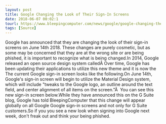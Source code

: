 ```yaml
---
layout: post
title: Google Changing the Look of Their Sign-In Screens
date: 2018-06-07 00:02:1
tourl: https://www.bleepingcomputer.com/news/google/google-changing-the-look-of-their-sign-in-screens/
tags: [Source]
---
```

Google has announced that they are changing the look of their sign-in screens on June 14th 2018. These changes are purely cosmetic, but as some may be concerned that they are at the wrong site or are being phished, it is important to recognize what is being changed.In 2014, Google released an open source design system calledÂ Over time, Google has been updating their applications to utilize this new theme and it is now the The current Google sign-in screen looks like the following.On June 14th, Google's sign-in screen will begin to utilize the Material Design system, which will include "tweaks to the Google logo, an outline around the text field, and center alignment of all items on the screen."Â  You can see this new sign-in screen below.While they have announced this on the G Suite blog, Google has told BleepingComputer that this change will appear globally on all Google Google sign-in screens and not only for G Suite customers.So if you you see a new look when signing into Google next week, don't freak out and think your being phished.